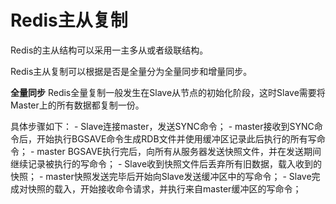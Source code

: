 # Redis主从复制

Redis的主从结构可以采用一主多从或者级联结构。

Redis主从复制可以根据是否是全量分为全量同步和增量同步。

**全量同步**
Redis全量复制一般发生在Slave从节点的初始化阶段，这时Slave需要将Master上的所有数据都复制一份。

具体步骤如下： 
\- Slave连接master，发送SYNC命令； 
\- master接收到SYNC命令后，开始执行BGSAVE命令生成RDB文件并使用缓冲区记录此后执行的所有写命令； 
\- master BGSAVE执行完后，向所有从服务器发送快照文件，并在发送期间继续记录被执行的写命令； 
\- Slave收到快照文件后丢弃所有旧数据，载入收到的快照； 
\- master快照发送完毕后开始向Slave发送缓冲区中的写命令； 
\- Slave完成对快照的载入，开始接收命令请求，并执行来自master缓冲区的写命令；